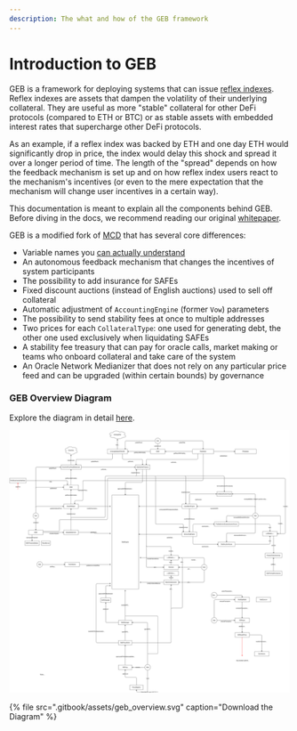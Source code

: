 ```yaml
---
description: The what and how of the GEB framework
---
```


# Introduction to GEB

GEB is a framework for deploying systems that can issue [reflex index](https://medium.com/reflexer-labs/stability-without-pegs-8c6a1cbc7fbd)[es](https://medium.com/reflexer-labs/stability-without-pegs-8c6a1cbc7fbd). Reflex indexes are assets that dampen the volatility of their underlying collateral. They are useful as more "stable" collateral for other DeFi protocols \(compared to ETH or BTC\) or as stable assets with embedded interest rates that supercharge other DeFi protocols.  
  
As an example, if a reflex index was backed by ETH and one day ETH would significantly drop in price, the index would delay this shock and spread it over a longer period of time. The length of the "spread" depends on how the feedback mechanism is set up and on how reflex index users react to the mechanism's incentives \(or even to the mere expectation that the mechanism will change user incentives in a certain way\).  
  
This documentation is meant to explain all the components behind GEB. Before diving in the docs, we recommend reading our original [whitepaper](https://github.com/reflexer-labs/whitepapers/blob/master/English/rai-english.pdf).  
  
GEB is a modified fork of [MCD](https://github.com/makerdao/dss) that has several core differences:

* Variable names you [can actually understand](https://docs.reflexer.finance/contract-translation/naming-transition)
* An autonomous feedback mechanism that changes the incentives of system participants
* The possibility to add insurance for SAFEs
* Fixed discount auctions \(instead of English auctions\) used to sell off collateral
* Automatic adjustment of `AccountingEngine` \(former `Vow`\) parameters
* The possibility to send stability fees at once to multiple addresses
* Two prices for each `CollateralType`: one used for generating debt, the other one used exclusively when liquidating SAFEs
* A stability fee treasury that can pay for oracle calls, market making or teams who onboard collateral and take care of the system
* An Oracle Network Medianizer that does not rely on any particular price feed and can be upgraded \(within certain bounds\) by governance

### GEB Overview Diagram

Explore the diagram in detail [here](https://viewer.diagrams.net/?target=blank&highlight=0000ff&layers=1&nav=1&title=GEB_overview.drawio#Uhttps%3A%2F%2Fdrive.google.com%2Fuc%3Fid%3D1nIcaY8N8StVCfyAL_ztbmETJX2bvY3a9%26export%3Ddownload).

![](.gitbook/assets/geb_overview.svg)

{% file src=".gitbook/assets/geb\_overview.svg" caption="Download the Diagram" %}







